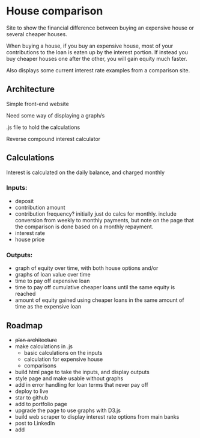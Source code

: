 # House comparison
Site to show the financial difference between buying an expensive house or several cheaper houses.

When buying a house, if you buy an expensive house, most of your contributions to the loan is eaten up by the interest portion. If instead you buy cheaper houses one after the other, you will gain equity much faster.

Also displays some current interest rate examples from a comparison site. 

## Architecture
Simple front-end website

Need some way of displaying a graph/s

.js file to hold the calculations

Reverse compound interest calculator


## Calculations
Interest is calculated on the daily balance, and charged monthly
### Inputs: 
- deposit
- contribution amount
- contribution frequency? initially just do calcs for monthly. include conversion from weekly to monthly payments, but note on the page that the comparison is done based on a monthly repayment.
- interest rate 
- house price 

### Outputs: 
- graph of equity over time, with both house options
and/or
- graphs of loan value over time
- time to pay off expensive loan
- time to pay off cumulative cheaper loans until the same equity is reached
- amount of equity gained using cheaper loans in the same amount of time as the expensive loan

## Roadmap
- ~~plan architecture~~
- make calculations in .js
    - basic calculations on the inputs
    - calculation for expensive house
    - comparisons
- build html page to take the inputs, and display outputs
- style page and make usable without graphs
- add in error handling for loan terms that never pay off
- deploy to live
- star to github
- add to portfolio page
- upgrade the page to use graphs with D3.js
- build web scraper to display interest rate options from main banks
- post to LinkedIn
- add 




